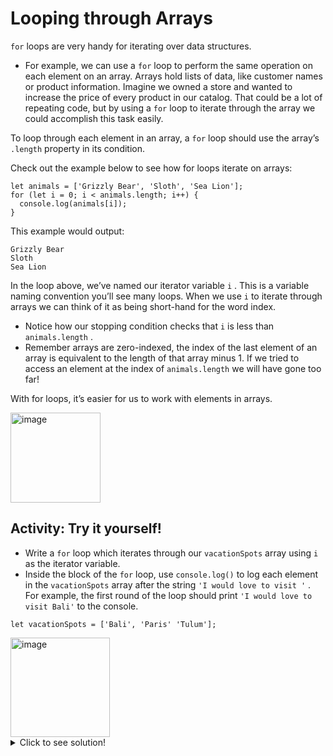 # Looping through Arrays

```for``` loops are very handy for iterating over data structures. 
  - For example, we can use a ```for``` loop to perform the same operation on each element on an array. Arrays hold lists of data, like customer names or product information. Imagine we owned a store and wanted to increase the price of every product in our catalog. That could be a lot of repeating
code, but by using a ```for``` loop to iterate through the array we could accomplish this task easily.

To loop through each element in an array, a ```for``` loop should use the array’s ```.length``` property in its condition.

Check out the example below to see how for loops iterate on arrays:

```
let animals = ['Grizzly Bear', 'Sloth', 'Sea Lion'];
for (let i = 0; i < animals.length; i++) {
  console.log(animals[i]);
}
```

This example would output:

```
Grizzly Bear
Sloth
Sea Lion
```

In the loop above, we’ve named our iterator variable ```i``` . This is a variable naming convention you’ll see many loops. When we use ```i``` to iterate through arrays we can think of it as being short-hand for the word index. 

  - Notice how our stopping condition checks that ```i``` is less than ```animals.length``` . 
  - Remember arrays are zero-indexed, the index of the last element of an array is equivalent to the length of that array minus 1. If we tried to access an element at the index of ```animals.length``` we will have gone too far!

With for loops, it’s easier for us to work with elements in arrays.


<img width="144" alt="image" src="https://user-images.githubusercontent.com/47826697/164264028-422e2c7c-ed52-477b-9076-c349c21c9ffc.png">


## Activity: Try it yourself!

  - Write a ```for``` loop which iterates through our ```vacationSpots``` array using ```i``` as the iterator variable.
  - Inside the block of the ```for``` loop, use ```console.log()``` to log each element in the ```vacationSpots``` array after the string ```'I
would love to visit '``` . For example, the first round of the loop should print ```'I would love to visit Bali'``` to the console.


```
let vacationSpots = ['Bali', 'Paris' 'Tulum'];
```


<img width="159" alt="image" src="https://user-images.githubusercontent.com/47826697/164264850-926d3dc5-39cd-4e26-aef8-593d5b67bf47.png">


<details>
  <summary>Click to see solution!</summary>
  
  ## solution
  
  ```
  let vacationSpots = ['Bali', 'Paris', 'Tulum'];

// Write your code below
// for (let i = 0; i < vacationSpots.length; i++ ){
//   console.log('I would love to visit ' + vacationSpots[i]);
// }

for (let myvacation of vacationSpots) {
  console.log(`I would love to visit ${myvacation}`);
}
</details>
